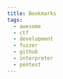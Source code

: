 ```yaml
---
title: Bookmarks
tags:
  - awesome
  - ctf
  - development
  - fuzzer
  - github
  - interpreter
  - pentest
---
```


